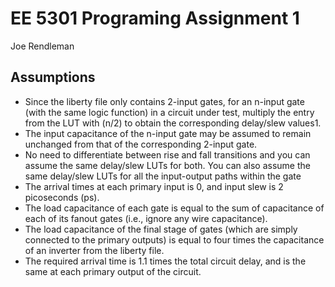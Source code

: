# EE 5301 Programing Assignment 1 #
Joe Rendleman

## Assumptions ##
* Since the liberty file only contains 2-input gates, for an n-input gate (with the same logic function) in a circuit under test, multiply the entry from the LUT with (n/2) to obtain the corresponding delay/slew values1.  
* The input capacitance of the n-input gate may be assumed to remain unchanged from that of the corresponding 2-input gate.  
* No need to differentiate between rise and fall transitions and you can assume the same delay/slew LUTs for both. You can also assume the same delay/slew LUTs for all the input-output paths 
within the gate
* The arrival times at each primary input is 0, and input slew is 2 picoseconds (ps).  
* The load capacitance of each gate is equal to the sum of capacitance of each of its fanout gates (i.e., ignore any wire capacitance). 
* The load capacitance of the final stage of gates (which are simply connected to the primary outputs) is equal to four times the capacitance of an inverter from the liberty file.  
* The required arrival time is 1.1 times the total circuit delay, and is the same at each primary output of the circuit.


